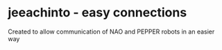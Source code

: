 # jeeachinto - easy connections

Created to allow communication of NAO and PEPPER robots in an easier way
